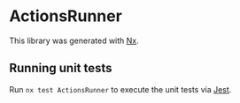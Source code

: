 # ActionsRunner

This library was generated with [Nx](https://nx.dev).

## Running unit tests

Run `nx test ActionsRunner` to execute the unit tests via [Jest](https://jestjs.io).
